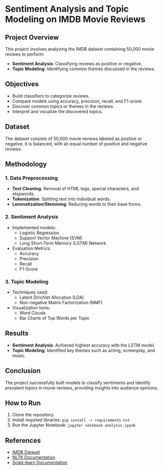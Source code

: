 # Sentiment Analysis and Topic Modeling on IMDB Movie Reviews

## Project Overview

This project involves analyzing the IMDB dataset containing 50,000 movie reviews to perform:

- **Sentiment Analysis**: Classifying reviews as positive or negative.
- **Topic Modeling**: Identifying common themes discussed in the reviews.

## Objectives

- Build classifiers to categorize reviews.
- Compare models using accuracy, precision, recall, and F1-score.
- Discover common topics or themes in the reviews.
- Interpret and visualize the discovered topics.

## Dataset

The dataset consists of 50,000 movie reviews labeled as positive or negative. It is balanced, with an equal number of positive and negative reviews.

## Methodology

### 1. Data Preprocessing

- **Text Cleaning**: Removal of HTML tags, special characters, and stopwords.
- **Tokenization**: Splitting text into individual words.
- **Lemmatization/Stemming**: Reducing words to their base forms.

### 2. Sentiment Analysis

- Implemented models:
  - Logistic Regression
  - Support Vector Machine (SVM)
  - Long Short-Term Memory (LSTM) Network
- Evaluation Metrics:
  - Accuracy
  - Precision
  - Recall
  - F1-Score

### 3. Topic Modeling

- Techniques used:
  - Latent Dirichlet Allocation (LDA)
  - Non-negative Matrix Factorization (NMF)
- Visualization tools:
  - Word Clouds
  - Bar Charts of Top Words per Topic

## Results

- **Sentiment Analysis**: Achieved highest accuracy with the LSTM model.
- **Topic Modeling**: Identified key themes such as acting, screenplay, and music.

## Conclusion

The project successfully built models to classify sentiments and identify prevalent topics in movie reviews, providing insights into audience opinions.

## How to Run

1. Clone the repository.
2. Install required libraries: `pip install -r requirements.txt`
3. Run the Jupyter Notebook: `jupyter notebook analysis.ipynb`

## References

- [IMDB Dataset](https://www.kaggle.com/datasets/lakshmi25npathi/imdb-dataset-of-50k-movie-reviews)
- [NLTK Documentation](https://www.nltk.org/)
- [Scikit-learn Documentation](https://scikit-learn.org/stable/)
